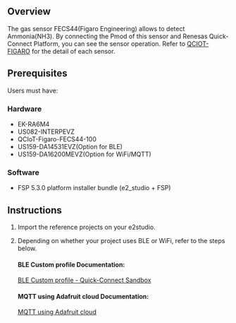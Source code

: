 ## Overview
The gas sensor FECS44(Figaro Engineering) allows to detect Ammonia(NH3). By connecting the Pmod of this sensor and Renesas Quick-Connect Platform, you can see the sensor operation.
Refer to [QCIOT-FIGARO](https://www.renesas.com/us/en/products/sensor-products/environmental-sensors/humidity-temperature-sensors/qciot-figaro-figaro-sensor-pmod-boards-quickconnect-iot-platform#tools_support) for the detail of each sensor.

## Prerequisites
Users must have:

### Hardware
* EK-RA6M4
* US082-INTERPEVZ
* QCIoT-Figaro-FECS44-100
* US159-DA14531EVZ(Option for BLE)
* US159-DA16200MEVZ(Option for WiFi/MQTT)

### Software
* FSP 5.3.0 platform installer bundle (e2_studio + FSP)

## Instructions
1. Import the reference projects on your e2studio.
2. Depending on whether your project uses BLE or WiFi, refer to the steps below.

    #### BLE Custom profile Documentation:
    [BLE Custom profile - Quick-Connect Sandbox](https://github.com/Renesas-Software-and-Digitalization/QCS_Silicon_Partners/blob/main/applications/sensordummy/ek_ra6m4_sensordummy_da14531_baremetal_custom_profile/README.md)

    #### MQTT using Adafruit cloud Documentation:
    [MQTT using Adafruit cloud](https://github.com/Renesas-Software-and-Digitalization/QCS_Silicon_Partners/blob/main/applications/sensordummy/ek_ra6m4_sensordummy_da16200_freertos_adafruit_cloud/README.md)
